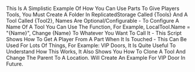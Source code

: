 This Is A Simplistic Example Of How You Can Use Parts To Give Players Tools, You Must Create A Folder In ReplicatedStorage Called {Tools} And A Tool Called {Tool2}, Names Are Optional/Configurable - To Configure A Name Of A Tool You Can Use The Function, For Example, LocalTool.Name = "{Name}", Change {Name} To Whatever You Want To Call It - This Script Shows How To Get A Player From A Part When It Is Touched - This Can Be Used For Lots Of Things, For Example: VIP Doors, It Is Quite Useful To Understand How This Works, It Also Shows You How To Clone A Tool And Change The Parent To A Location. Will Create An Example For VIP Door In Future.
